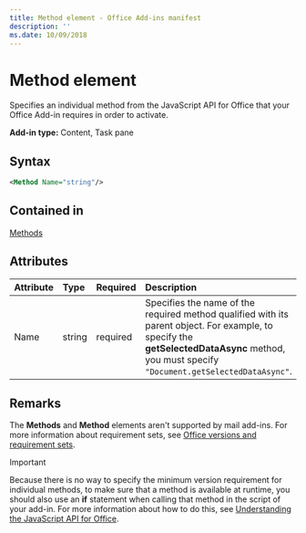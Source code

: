 ```yaml
---
title: Method element - Office Add-ins manifest
description: ''
ms.date: 10/09/2018
---
```


# Method element

Specifies an individual method from the JavaScript API for Office that your Office Add-in requires in order to activate.

**Add-in type:** Content, Task pane

## Syntax

```XML
<Method Name="string"/>
```

## Contained in

[Methods](methods.md)

## Attributes

|**Attribute**|**Type**|**Required**|**Description**|
|:-----|:-----|:-----|:-----|
|Name|string|required|Specifies the name of the required method qualified with its parent object. For example, to specify the  **getSelectedDataAsync** method, you must specify `"Document.getSelectedDataAsync"`.|

## Remarks

The  **Methods** and **Method** elements aren't supported by mail add-ins. For more information about requirement sets, see [Office versions and requirement sets](https://docs.microsoft.com/office/dev/add-ins/develop/office-versions-and-requirement-sets).

> [!IMPORTANT] 
> Because there is no way to specify the minimum version requirement for individual methods, to make sure that a method is available at runtime, you should also use an **if** statement when calling that method in the script of your add-in. For more information about how to do this, see [Understanding the JavaScript API for Office](https://docs.microsoft.com/office/dev/add-ins/develop/understanding-the-javascript-api-for-office).

